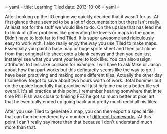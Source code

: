 = yaml =
title: Learning Tiled
date: 2013-10-06
= yaml =

After hooking up the IIO engine we quickly decided that it wasn't for us. At first glance there seemed to be a lot of documentaiton but there isn't really. At least not for the stuff we would like to do. On the upside that has lead me to think of other problems like generating the levels or maps in the game. Didn't have to look far to find [Tiled](http://www.mapeditor.org). It is super awesome and ridiculously easy to work with. I also really enjoy the way you use Tiled to make maps. Essentially you paint a base map or huge sprite sheet and then just clone from that oringinal tile sheet onto a blank canvas and then you can just instatnyl see what you want your level to look like. You can also assign attributes to tiles...like collision for example. I will have to ask Mike or Jason about how that part works but this defintaetly seems like the way to go. I have been practiving and making some different tiles. Actually the other day I somehow forgot to save about two hours worth of work...total bummer but on the upside hopefully that practive will just help me make a better tile set overall. It's all practice at this point. I remember hearing somwhere that in te time Phil Fish was close to finising FEZ he got so much better at pixel art that he eventually ended up going back and pretty much redid all his tiles. 

After you use Tiled to generate a map, you can then export a special file that can then be rendered by a number of [different frameworks](https://github.com/bjorn/tiled/wiki/Support-for-TMX-maps). At this point I can't really say more than that because I don't understand much more than that.

